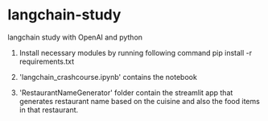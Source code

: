 # langchain-study
langchain study with OpenAI and python
1. Install necessary modules by running following command
	pip install -r requirements.txt

2. 'langchain_crashcourse.ipynb' contains the notebook 

3. 'RestaurantNameGenerator' folder contain the streamlit app that generates restaurant name based on the cuisine and also the food items in that restaurant.

